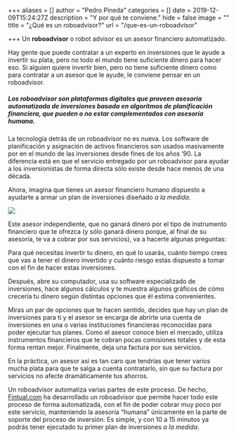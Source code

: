 +++
aliases = []
author = "Pedro Pineda"
categories = []
date = 2019-12-09T15:24:27Z
description = "Y por qué te conviene."
hide = false
image = ""
title = "¿Qué es un roboadvisor?"
url = "/que-es-un-roboadvisor"

+++
Un **roboadvisor** o robot advisor es un asesor financiero automatizado.

Hay gente que puede contratar a un experto en inversiones que le ayude a invertir su plata, pero no todo el mundo tiene suficiente dinero para hacer eso. Si alguien quiere invertir bien, pero no tiene suficiente dinero como para contratar a un asesor que le ayude, le conviene pensar en un roboadvisor.

##### Los roboadvisor son plataformas digitales que proveen asesoría automatizada de inversiones basada en algoritmos de planificación financiera, que pueden o no estar complementados con asesoría humana.

La tecnología detrás de un roboadvisor no es nueva. Los software de planificación y asignación de activos financieros son usados masivamente por en el mundo de las inversiones desde fines de los años ‘90. La diferencia está en que el servicio entregado por un roboadvisor para ayudar a los inversionistas de forma directa sólo existe desde hace menos de una década.

Ahora, imagina que tienes un asesor financiero humano dispuesto a ayudarte a armar un plan de inversiones diseñado _a la medida_. 

![](/uploads/finance-draw.png)

Este asesor independiente, que no ganará dinero por el tipo de instrumento financiero que te ofrezca (y sólo ganará dinero porque, al final de su asesoría, te va a cobrar por sus servicios), va a hacerte algunas preguntas:

Para qué necesitas invertir tu dinero, en qué lo usarás, cuánto tiempo crees que vas a tener el dinero invertido y cuánto riesgo estás dispuesto a tomar con el fin de hacer estas inversiones. 

Después, abre su computador, usa su software especializado de inversiones, hace algunos cálculos y te muestra algunos gráficos de cómo crecería tu dinero según distintas opciones que él estima convenientes. 

Miras un par de opciones que te hacen sentido, decides que hay un plan de inversiones para ti y el asesor se encarga de abrirte una cuenta de inversiones en una o varias instituciones financieras reconocidas para poder ejecutar tus planes. Como el asesor conoce bien el mercado, utiliza instrumentos financieros que te cobran pocas comisiones totales y de esta forma rentan mejor. Finalmente, deja una factura por sus servicios.

En la práctica, un asesor así es tan caro que tendrías que tener varios mucha plata para que te salga a cuenta contratarlo, sin que su factura por servicios no afecte dramáticamente tus ahorros. 

Un roboadvisor automatiza varias partes de este proceso. De hecho,  [Fintual.com](https://fintual.com/?utm_source=edu&utm_medium=landing&utm_campaign=roboadvisor) ha desarrollado un roboadvisor que permite hacer todo este proceso de forma automatizada, con el fin de poder cobrar muy poco por este servicio, manteniendo la asesoría “humana” únicamente en la parte de soporte del proceso de inversión. Es simple, y con 10 a 15 minutos ya podrás tener ejecutado tu primer plan de inversiones _a la medida_.